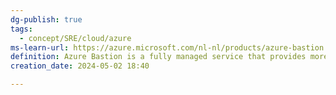 ```yaml
---
dg-publish: true
tags:
  - concept/SRE/cloud/azure
ms-learn-url: https://azure.microsoft.com/nl-nl/products/azure-bastion
definition: Azure Bastion is a fully managed service that provides more secure and seamless Remote Desktop Protocol (RDP) and Secure Shell Protocol (SSH) access to virtual machines (VMs) without any exposure through public IP addresses.
creation_date: 2024-05-02 18:40

---
```

